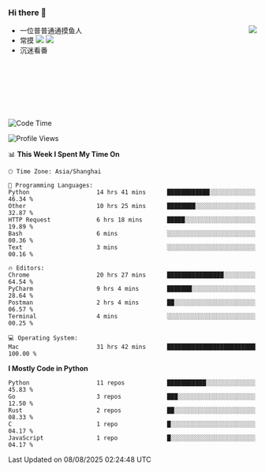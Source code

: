 ### Hi there 👋


<a href="https://github.com/yanlc39">
  <img align="right" src="https://github-readme-stats.vercel.app/api?username=yanlc39&show_icons=true&hide_border=true&icon_color=586069&title_color=a0a9af">
</a>

- 一位普普通通摸鱼人
- 常摸 ![](https://img.shields.io/badge/-Python-3e74a2?style=flat-square&logo=Python&logoColor=fff) ![](https://img.shields.io/badge/-C%2B%2B-brightgreen?style=flat-square)
- 沉迷看番



<br><br><br><br><br><br>


<!--START_SECTION:waka-->
![Code Time](http://img.shields.io/badge/Code%20Time-1%2C534%20hrs%2056%20mins-blue)

![Profile Views](http://img.shields.io/badge/Profile%20Views-0-blue)

📊 **This Week I Spent My Time On** 

```text
🕑︎ Time Zone: Asia/Shanghai

💬 Programming Languages: 
Python                   14 hrs 41 mins      ████████████░░░░░░░░░░░░░   46.34 % 
Other                    10 hrs 25 mins      ████████░░░░░░░░░░░░░░░░░   32.87 % 
HTTP Request             6 hrs 18 mins       █████░░░░░░░░░░░░░░░░░░░░   19.89 % 
Bash                     6 mins              ░░░░░░░░░░░░░░░░░░░░░░░░░   00.36 % 
Text                     3 mins              ░░░░░░░░░░░░░░░░░░░░░░░░░   00.16 % 

🔥 Editors: 
Chrome                   20 hrs 27 mins      ████████████████░░░░░░░░░   64.54 % 
PyCharm                  9 hrs 4 mins        ███████░░░░░░░░░░░░░░░░░░   28.64 % 
Postman                  2 hrs 4 mins        ██░░░░░░░░░░░░░░░░░░░░░░░   06.57 % 
Terminal                 4 mins              ░░░░░░░░░░░░░░░░░░░░░░░░░   00.25 % 

💻 Operating System: 
Mac                      31 hrs 42 mins      █████████████████████████   100.00 % 
```

**I Mostly Code in Python** 

```text
Python                   11 repos            ███████████░░░░░░░░░░░░░░   45.83 % 
Go                       3 repos             ███░░░░░░░░░░░░░░░░░░░░░░   12.50 % 
Rust                     2 repos             ██░░░░░░░░░░░░░░░░░░░░░░░   08.33 % 
C                        1 repo              █░░░░░░░░░░░░░░░░░░░░░░░░   04.17 % 
JavaScript               1 repo              █░░░░░░░░░░░░░░░░░░░░░░░░   04.17 % 
```




 Last Updated on 08/08/2025 02:24:48 UTC
<!--END_SECTION:waka-->
